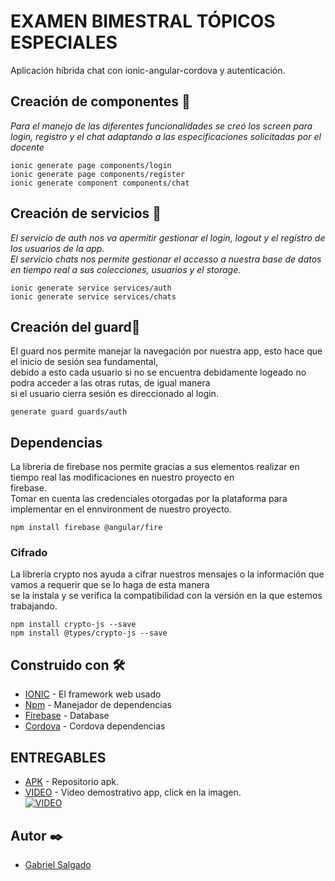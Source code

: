 # EXAMEN BIMESTRAL TÓPICOS ESPECIALES

Aplicación híbrida chat con ionic-angular-cordova y autenticación.

## Creación de componentes 🚀
_Para el manejo de las diferentes funcionalidades se creó los screen para login, registro y el chat_
_adaptando a las especificaciones solicitadas por el docente_
```
ionic generate page components/login
ionic generate page components/register
ionic generate component components/chat

```
## Creación de servicios 🚀
_El servicio de auth nos va  apermitir gestionar el login, logout y el registro de los usuarios de la app._  
_El servicio chats nos permite gestionar el accesso a nuestra base de datos en tiempo real a sus colecciones, usuarios y el storage._  
```
ionic generate service services/auth
ionic generate service services/chats

```
## Creación del guard🚀
El guard nos permite manejar la navegación por nuestra app, esto hace que el inicio de sesión sea fundamental,  
debido a esto cada usuario si no se encuentra debidamente logeado no podra acceder a las otras rutas, de igual manera  
si el usuario cierra sesión es direccionado al login.
```
generate guard guards/auth

```
## Dependencias 
La libreria de firebase nos permite gracias a sus elementos realizar en tiempo real las modificaciones en nuestro proyecto en   
firebase.  
Tomar en cuenta las credenciales otorgadas por la plataforma para implementar en el ennvironment de nuestro proyecto.
```
npm install firebase @angular/fire
```
### Cifrado
La librería crypto nos ayuda a cifrar nuestros mensajes o la información que vamos a requerir que se lo haga de esta manera   
se la instala y se verifica la compatibilidad con la versión en la que estemos trabajando.
```
npm install crypto-js --save
npm install @types/crypto-js --save
```

## Construido con 🛠️

* [IONIC](https://ionicframework.com/) - El framework web usado
* [Npm](https://www.npmjs.com/) - Manejador de dependencias
* [Firebase](https://firebase.google.com/?gclid=EAIaIQobChMIz7bQrPif7gIVVuvjBx2C7wzlEAAYASAAEgJ0oPD_BwE) - Database 
* [Cordova](https://cordova.apache.org/) - Cordova dependencias



## ENTREGABLES 
* [APK](https://drive.google.com/drive/folders/1Z3w-d6Zjj7F4k9PjEtIvDm-gHPfeczVH?usp=sharing) - Repositorio apk.
* [VIDEO](https://www.youtube.com/watch?v=GaROgPFLa5Q) - Video demostrativo app, click en la imagen.  
                                                         [![VIDEO](https://img.youtube.com/vi/GaROgPFLa5Q/0.jpg)](https://www.youtube.com/watch?v=GaROgPFLa5Q)




## Autor ✒️


* [Gabriel Salgado](https://github.com/Lgsalgado/)
